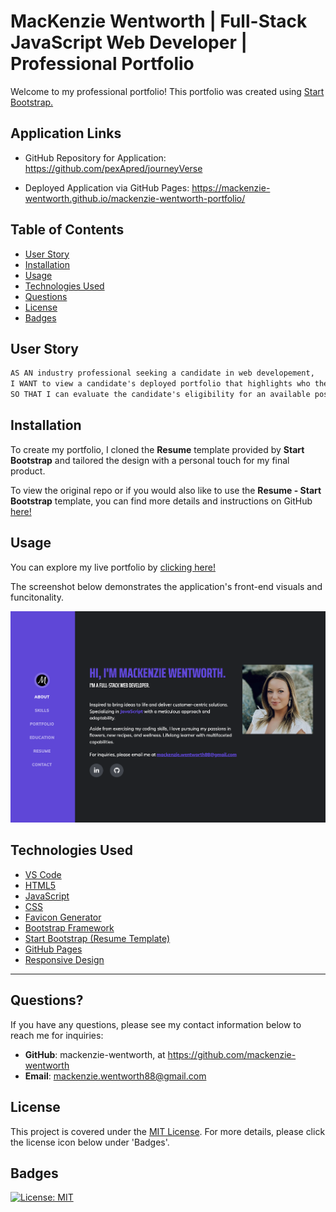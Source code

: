 # MacKenzie Wentworth | Full-Stack JavaScript Web Developer | Professional Portfolio


Welcome to my professional portfolio! This portfolio was created using [Start Bootstrap.](https://startbootstrap.com/)

## Application Links

* GitHub Repository for Application: https://github.com/pexApred/journeyVerse

* Deployed Application via GitHub Pages: https://mackenzie-wentworth.github.io/mackenzie-wentworth-portfolio/


## Table of Contents 

- [User Story](#user-story)
- [Installation](#installation)
- [Usage](#usage)
- [Technologies Used](#technologies-used)
- [Questions](#questions)
- [License](#license)
- [Badges](#badges)


## User Story

```md
AS AN industry professional seeking a candidate in web developement, 
I WANT to view a candidate's deployed portfolio that highlights who they are, their project history, and contact information
SO THAT I can evaluate the candidate's eligibility for an available position
```


## Installation

To create my portfolio, I cloned the **Resume** template provided by **Start Bootstrap** and tailored the design with a personal touch for my final product.

To view the original repo or if you would also like to use the **Resume - Start Bootstrap** template, you can find more details and instructions on GitHub [here!](https://github.com/startbootstrap/startbootstrap-resume#preview)

## Usage

You can explore my live portfolio by [clicking here!](https://mackenzie-wentworth.github.io/mackenzie-wentworth-portfolio/)

The screenshot below demonstrates the application's front-end visuals and funcitonality.

![An image of the 'About' section in MacKenzie Wentworth's web developer portfolio.](./assets/img/portfolio-intro.png)


## Technologies Used

* [VS Code](https://code.visualstudio.com/)
* [HTML5](https://blog.hubspot.com/blog/tabid/6307/bid/5847/a-marketer-s-guide-to-html5.aspx)
* [JavaScript](https://developer.mozilla.org/en-US/docs/Web/JavaScript)
* [CSS](https://developer.mozilla.org/en-US/docs/Web/CSS)
* [Favicon Generator](https://favicon.io/favicon-generator/)
* [Bootstrap Framework](https://getbootstrap.com/)
* [Start Bootstrap (Resume Template)](https://startbootstrap.com/theme/resume)
* [GitHub Pages](https://pages.github.com/)
* [Responsive Design](https://developer.mozilla.org/en-US/docs/Learn/CSS/CSS_layout/Responsive_Design)



---

## Questions?

If you have any questions, please see my contact information below to reach me for inquiries:
* **GitHub**: mackenzie-wentworth, at https://github.com/mackenzie-wentworth
* **Email**: mackenzie.wentworth88@gmail.com


## License
This project is covered under the [MIT License](./LICENSE). For more details, please click the license icon below under 'Badges'.


## Badges

[![License: MIT](https://img.shields.io/badge/License-MIT-yellow.svg)](https://opensource.org/licenses/MIT)
